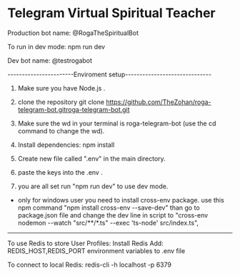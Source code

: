 # Telegram Virtual Spiritual Teacher

Production bot name: 
@RogaTheSpiritualBot

To run in dev mode:
npm run dev

Dev bot name: 
@testrogabot

-----------------------Enviroment setup------------------------------

1. Make sure you have Node.js .

2. clone the repository git clone https://github.com/TheZohan/roga-telegram-bot.gitroga-telegram-bot.git 

3. Make sure the wd in your terminal is roga-telegram-bot (use the cd command to change the wd). 

4. Install dependencies: npm install 

5. Create new file called ".env" in the main directory.

6. paste the keys into the .env .

7. you are all set run "npm run dev" to use dev mode.

* only for windows user you need to install cross-env package.
  use this npm command "npm install cross-env --save-dev"
  than go to package.json file and change the dev line in script to 
  "cross-env nodemon --watch \"src/**/*.ts\" --exec 'ts-node' src/index.ts",

-------------------------------------------------------------------------


To use Redis to store User Profiles:
Install Redis
Add: REDIS_HOST,REDIS_PORT environment variables to .env file

To connect to local Redis:
redis-cli -h localhost -p 6379